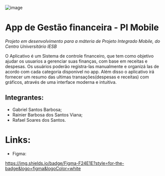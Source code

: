 ![image](https://github.com/gabrielsb18/PI_Mobile/assets/131284177/e4fa420a-e7de-438a-ac34-6f847a3b090e)



# App de Gestão financeira - PI Mobile

*Projeto em desenvolvimento para a máteria de Projeto Integrado Mobile, do Centro Universitário IESB*

O Aplicativo é um Sistema de controle financeiro, que tem como objetivo ajudar os usuarios a gerenciar suas finanças, com base em receitas e despesas. Os usuários poderão registra-las manualmente e organizá las de acordo com cada categoria disponivel no app. Além disso o aplicativo irá fornecer um resumo das ultimas transações(despesas e receitas) com gráficos, através de uma interface moderna e intuitiva.


## Integrantes:

* Gabriel Santos Barbosa;
* Rainier Barbosa dos Santos Viana;
* Rafael Soares dos Santos.


# Links:

* Figma:

https://img.shields.io/badge/Figma-F24E1E?style=for-the-badge&logo=figma&logoColor=white
